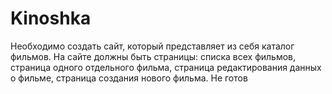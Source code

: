 # Kinoshka
Необходимо создать сайт, который представляет из себя каталог фильмов. На сайте должны быть страницы: списка всех фильмов, страница одного отдельного фильма, страница редактирования данных о фильме, страница создания нового фильма. Не готов 
